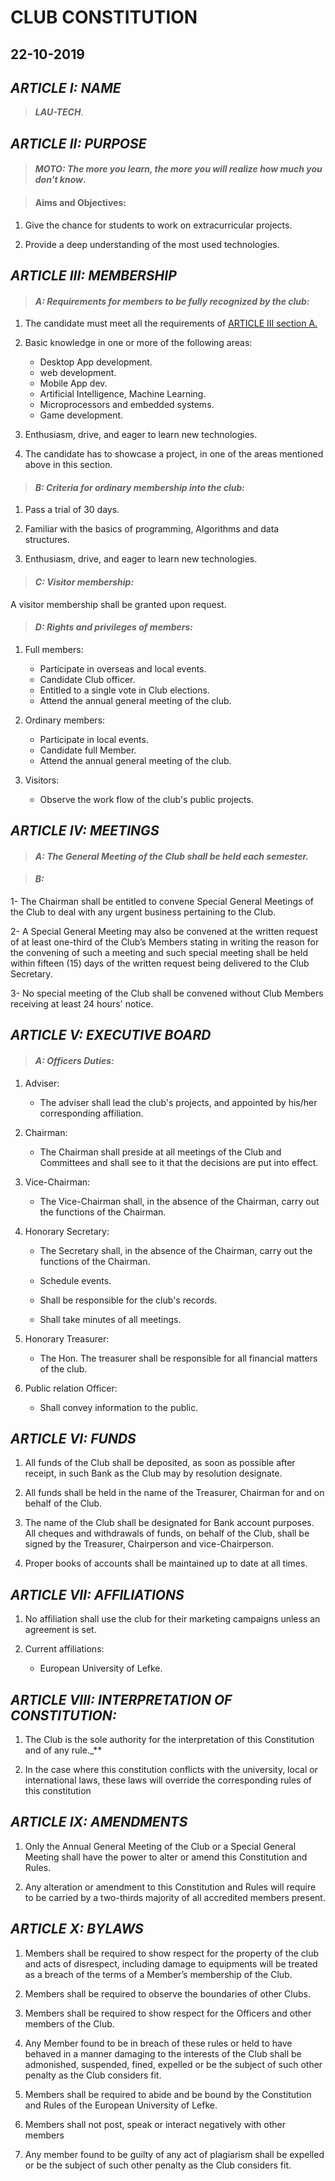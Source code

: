 # CLUB CONSTITUTION

## 22-10-2019

## ***ARTICLE I: NAME***

> ***_LAU-TECH_***.

## ***ARTICLE II: PURPOSE***

> #### _MOTO: The more you learn, the more you will realize how much you don't know_.

> #### Aims and Objectives:

1. Give the chance for students to work on extracurricular projects.

2. Provide a deep understanding of the most used technologies.  	

## ***ARTICLE III: MEMBERSHIP***

> #### _A:  Requirements for members to be fully recognized by the club:_

1. The candidate must meet all the requirements of [ARTICLE III section A.](#article-iii-membership)
 
2. Basic knowledge in one or more of the following areas:
   * Desktop App development.
   * web development.
   * Mobile App dev.
   * Artificial Intelligence, Machine Learning.
   * Microprocessors and embedded systems.
   * Game development.

3. Enthusiasm, drive, and eager to learn new technologies. 

4. The candidate has to showcase a project, in one of the areas mentioned above in this section.

> #### _B:  Criteria for ordinary membership into the club:_
	
1. Pass a trial of 30 days.

2. Familiar with the basics of programming, Algorithms and data structures.

3. Enthusiasm, drive, and eager to learn new technologies. 
    
> #### _C: Visitor membership:_

   A visitor membership shall be granted upon request.
 
> #### _D:  Rights and privileges of members:_

1. Full members:
    
   * Participate in overseas and local events.
   * Candidate Club officer.
   * Entitled to a single vote in Club elections.
   * Attend the annual general meeting of the club.

2. Ordinary members:
   
   * Participate in local events.
   * Candidate full Member.   
   * Attend the annual general meeting of the club. 

3. Visitors:

   * Observe the work flow of the club's public projects.

## ***ARTICLE IV: MEETINGS***

> #### _A:  The General Meeting of the Club shall be held each semester._

> #### _B:_ 

1- The Chairman shall be entitled to convene Special General Meetings of the Club to deal with any urgent business pertaining to the Club. 

2- A Special General Meeting may also be convened at the written request of at least one-third of the Club’s Members stating in writing the reason for the convening of such a meeting and such special meeting shall be held within fifteen (15) days of the written request being delivered to the Club Secretary. 

3- No special meeting of the Club shall be convened without Club Members receiving at least 24 hours' notice.


## ***ARTICLE V: EXECUTIVE BOARD***

> #### _A:  Officers Duties:_

1. Adviser:
   * The adviser shall lead the club's projects, and appointed by his/her corresponding affiliation.

2. Chairman:

   * The Chairman shall preside at all meetings of the Club and Committees and shall see to it that the decisions are put into effect.
    
3. Vice-Chairman:
    
   * The Vice-Chairman shall, in the absence of the Chairman, carry out the functions of the Chairman.
    
4. Honorary Secretary:
   
   * The Secretary shall, in the absence of the Chairman, carry out the functions of the Chairman.  
    
   * Schedule events.
    
   * Shall be responsible for the club's records.
    
   * Shall take minutes of all meetings.
    
5. Honorary Treasurer:
    
   * The Hon. The treasurer shall be responsible for all financial matters of the club.
    
6. Public relation Officer:
    
   * Shall convey information to the public.


## ***ARTICLE VI: FUNDS***

1. All funds of the Club shall be deposited, as soon as possible after receipt, in such Bank as the Club may by resolution designate. 
    
2. All funds shall be held in the name of the Treasurer, Chairman for and on behalf of the Club. 
   
3. The name of the Club shall be designated for Bank account purposes. All cheques and withdrawals of funds, on behalf of the Club, shall be signed by the Treasurer, Chairperson and vice-Chairperson. 
    
4. Proper books of accounts shall be maintained up to date at all times.

## ***ARTICLE VII: AFFILIATIONS***

1. No affiliation shall use the club for their marketing campaigns unless an agreement is set.

2. Current affiliations:
    
    * European University of Lefke.


## ***ARTICLE VIII: INTERPRETATION OF CONSTITUTION:***

1. The Club is the sole authority for the interpretation of this Constitution and of any rule._**

2. In the case where this constitution conflicts with the university, local or international laws, these laws will override the corresponding rules of this constitution

## ***ARTICLE IX: AMENDMENTS***

1. Only the Annual General Meeting of the Club or a Special General Meeting shall have the power to alter or amend this Constitution and Rules. 

2. Any alteration or amendment to this Constitution and Rules will require to be carried by a two-thirds majority of all accredited members present.

## ***ARTICLE X: BYLAWS***

1. Members shall be required to show respect for the property of the club and acts of disrespect, including damage to equipments will be treated as a breach of the terms of a Member’s membership of the Club.
		
2. Members shall be required to observe the boundaries of other Clubs.
	
3. Members shall be required to show respect for the Officers and other members of the Club.
	
4. Any Member found to be in breach of these rules or held to have behaved in a manner damaging to the interests of the Club shall be admonished, suspended, fined, expelled or be the subject of such other penalty as the Club considers fit.
	
5. Members shall be required to abide and be bound by the Constitution and Rules of the European University of Lefke.  
       
6. Members shall not post, speak or interact negatively with other members
    
7. Any member found to be guilty of any act of plagiarism shall be expelled or be the subject of such other penalty as the Club considers fit. 
